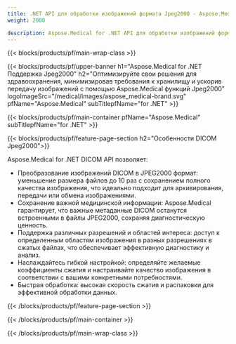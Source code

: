 ```yaml
---
title: .NET API для обработки изображений формата Jpeg2000 - Aspose.Medical
weight: 2000

description: Aspose.Medical for .NET API для обработки изображений формата Jpeg2000
---
```


{{< blocks/products/pf/main-wrap-class >}}

{{< blocks/products/pf/upper-banner h1="Aspose.Medical for .NET Поддержка Jpeg2000" h2="Оптимизируйте свои решения для здравоохранения, минимизировав требования к хранилищу и ускорив передачу изображений с помощью Aspose.Medical функций Jpeg2000" logoImageSrc="/medical/images/aspose_medical-brand.svg" pfName="Aspose.Medical" subTitlepfName="for .NET" >}}

{{< blocks/products/pf/main-container pfName="Aspose.Medical" subTitlepfName="for .NET" >}}

{{< blocks/products/pf/feature-page-section h2="Особенности DICOM Jpeg2000">}}

<p>Aspose.Medical for .NET DICOM API позволяет:</p>

<ul>
<li>Преобразование изображений DICOM в JPEG2000 формат: уменьшение размера файлов до 10 раз с сохранением полного качества изображения, что идеально подходит для архивирования, передачи или обмена изображениями.</li>
<li>Сохранение важной медицинской информации: Aspose.Medical гарантирует, что важные метаданные DICOM останутся встроенными в файлы JPEG2000, сохраняя диагностическую ценность.</li>
<li>Поддержка различных разрешений и областей интереса: доступ к определенным областям изображения в разных разрешениях в сжатых файлах, что обеспечивает эффективную диагностику и анализ.</li>
<li>Наслаждайтесь гибкой настройкой: определяйте желаемые коэффициенты сжатия и настраивайте качество изображения в соответствии с вашими конкретными потребностями.</li>
<li>Быстрая обработка: высокая скорость сжатия и распаковки для эффективной обработки данных.</li>
</ul>

{{< /blocks/products/pf/feature-page-section >}}

{{< /blocks/products/pf/main-container >}}

{{< /blocks/products/pf/main-wrap-class >}}